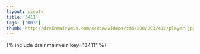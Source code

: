 ```yaml
--- 
layout: sieutv
title: 3411
tags: ["003"]
thumb: http://drainmainvein.com/media/videos/tmb/000/003/411/player.jpg
---
```

{% include drainmainvein key="3411" %} 
